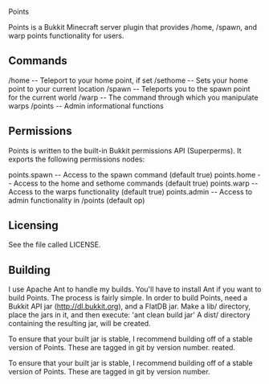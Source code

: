 Points

Points is a Bukkit Minecraft server plugin that provides /home, /spawn, and
warp points functionality for users.

Commands
--------

/home -- Teleport to your home point, if set
/sethome -- Sets your home point to your current location
/spawn -- Teleports you to the spawn point for the current world
/warp -- The command through which you manipulate warps
/points -- Admin informational functions

Permissions
-----------

Points is written to the built-in Bukkit permissions API (Superperms).
It exports the following permissions nodes:

points.spawn -- Access to the spawn command (default true)
points.home -- Access to the home and sethome commands (default true)
points.warp -- Access to the warps functionality (default true)
points.admin -- Access to admin functionality in /points (default op)

Licensing
---------

See the file called LICENSE.

Building
--------

I use Apache Ant to handle my builds. You'll have to install Ant if you
want to build Points. The process is fairly simple. In order to build
Points, need a Bukkit API jar (http://dl.bukkit.org), and a FlatDB jar.
Make a lib/ directory, place the jars in it, and then execute:
  'ant clean build jar'
 A dist/ directory containing the resulting jar, will be created.

 To ensure that your built jar is stable, I recommend building off of a
 stable version of Points. These are tagged in git by version number.
reated.

 To ensure that your built jar is stable, I recommend building off of a
 stable version of Points. These are tagged in git by version number.